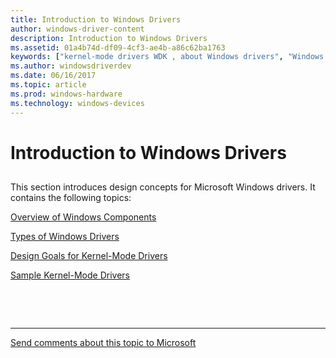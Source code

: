 ```yaml
---
title: Introduction to Windows Drivers
author: windows-driver-content
description: Introduction to Windows Drivers
ms.assetid: 01a4b74d-df09-4cf3-ae4b-a86c62ba1763
keywords: ["kernel-mode drivers WDK , about Windows drivers", "Windows drivers WDK", "drivers WDK , about Windows drivers", "drivers WDK"]
ms.author: windowsdriverdev
ms.date: 06/16/2017
ms.topic: article
ms.prod: windows-hardware
ms.technology: windows-devices
---
```


# Introduction to Windows Drivers


## <a href="" id="ddk-introduction-to-windows-drivers-kg"></a>


This section introduces design concepts for Microsoft Windows drivers. It contains the following topics:

[Overview of Windows Components](overview-of-windows-components.md)

[Types of Windows Drivers](types-of-windows-drivers.md)

[Design Goals for Kernel-Mode Drivers](design-goals-for-kernel-mode-drivers.md)

[Sample Kernel-Mode Drivers](sample-kernel-mode-drivers.md)

 

 


--------------------
[Send comments about this topic to Microsoft](mailto:wsddocfb@microsoft.com?subject=Documentation%20feedback%20%5Bkernel\kernel%5D:%20Introduction%20to%20Windows%20Drivers%20%20RELEASE:%20%286/14/2017%29&body=%0A%0APRIVACY%20STATEMENT%0A%0AWe%20use%20your%20feedback%20to%20improve%20the%20documentation.%20We%20don't%20use%20your%20email%20address%20for%20any%20other%20purpose,%20and%20we'll%20remove%20your%20email%20address%20from%20our%20system%20after%20the%20issue%20that%20you're%20reporting%20is%20fixed.%20While%20we're%20working%20to%20fix%20this%20issue,%20we%20might%20send%20you%20an%20email%20message%20to%20ask%20for%20more%20info.%20Later,%20we%20might%20also%20send%20you%20an%20email%20message%20to%20let%20you%20know%20that%20we've%20addressed%20your%20feedback.%0A%0AFor%20more%20info%20about%20Microsoft's%20privacy%20policy,%20see%20http://privacy.microsoft.com/default.aspx. "Send comments about this topic to Microsoft")


